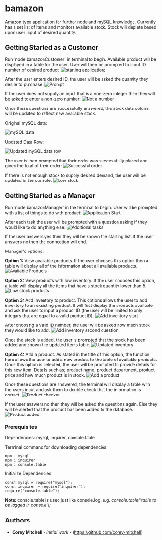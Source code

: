 # bamazon
Amazon type application for further node and mySQL knowledge. Currently has a set list of items and monitors available stock. Stock will deplete based upon user input of desired quantity.

## Getting Started as a Customer

Run 'node bamazonCustomer' in terminal to begin. Available product will be displayed in a table for the user. User will then be prompted to input ID number of desired product:
![starting application](https://user-images.githubusercontent.com/37916145/44622373-c176ce80-a87c-11e8-84b3-86e4b8fa9809.PNG);

After the user enters desired ID, the user will be asked the quantity they desire to purchase:
![Prompt](https://user-images.githubusercontent.com/37916145/44622372-c0de3800-a87c-11e8-861b-4ad6773a0ccd.PNG)

If the user does not supply an input that is a non-zero integer then they will be asked to enter a non-zero number:
![Not a number](https://user-images.githubusercontent.com/37916145/44622371-c0de3800-a87c-11e8-98b2-8236ff99ac60.PNG)

Once these questions are successfully answered, the stock data column will be updated to reflect new available stock.

Original mySQL data:

![mySQL data](https://user-images.githubusercontent.com/37916145/44622369-bc198400-a87c-11e8-8cbf-ea93d3ffb6d4.PNG)

Updated Data Row:

![Updated mySQL data row](https://user-images.githubusercontent.com/37916145/44622370-be7bde00-a87c-11e8-89a9-46b95447bcfe.PNG)

The user is then prompted that their order was successfully placed and given the total of their order:
![Successful order](https://user-images.githubusercontent.com/37916145/44622366-b02dc200-a87c-11e8-93a9-39759aeab176.PNG)

If there is not enough stock to supply desired demand, the user will be updated in the console:
![Low stock](https://user-images.githubusercontent.com/37916145/44622367-b4f27600-a87c-11e8-9b3a-31f37da1cb85.PNG)

## Getting Started as a Manager

Run 'node bamazonManager' in the terminal to begin. User will be prompted with a list of things to do with product:
![Application Start](https://user-images.githubusercontent.com/37916145/44632711-0cf4af80-a945-11e8-93c6-c93d7c7c2c2b.PNG)

After each task the user will be prompted with a question asking if they would like to do anything else:
![Additional tasks](https://user-images.githubusercontent.com/37916145/44632734-82608000-a945-11e8-848a-679295868090.PNG)

If the user answers yes then they will be shown the starting list. If the user answers no then the connection will end.

Manager's options:

**Option 1:** View available products. If the user chooses this option then a table will display all of the information about all available products.
![Available Products](https://user-images.githubusercontent.com/37916145/44632754-e4b98080-a945-11e8-80d9-08bee232e276.PNG)

**Option 2:** View products with low inventory. If the user chooses this option, a table will display all the items that have a stock quantity lower than 5.
![Low stock products](https://user-images.githubusercontent.com/37916145/44632781-5d204180-a946-11e8-8e13-6d06192702c7.PNG)

**Option 3:** Add inventory to product. This options allows the user to add inventory to an exsisting product. It will first display the products available and ask the user to input a product ID (the user will be limited to only integars that are equal to a valid product ID).
![Add inventory start](https://user-images.githubusercontent.com/37916145/44632815-f18aa400-a946-11e8-8258-51f09742d992.PNG)

After choosing a valid ID number, the user will be asked how much stock they would like to add.
![Add inventory second question](https://user-images.githubusercontent.com/37916145/44632826-3ca4b700-a947-11e8-972f-f10f4a48b23b.PNG)

Once the stock is added, the user is prompted that the stock has been added and shown the updated items table.
![Updated inventory](https://user-images.githubusercontent.com/37916145/44632878-3400b080-a948-11e8-84d8-6829d5053277.PNG)

**Option 4:** Add a product. As stated in the title of this option, the function here allows the user to add a new product to the table of available products. Once this option is selected, the user will be prompted to provide details for this new item. Details such as; product name, product department, product price and how much product is in stock.
![Add a product](https://user-images.githubusercontent.com/37916145/44632917-dfaa0080-a948-11e8-9308-c8febe676180.PNG)

Once these questions are answered, the terminal will display a table with the users input and ask them to double check that the information is correct.
![Product checker](https://user-images.githubusercontent.com/37916145/44632939-2bf54080-a949-11e8-829d-99e0fc46bfc9.PNG)

If the user answers no then they will be asked the questions again. Else they will be alerted that the product has been added to the database.
![Product added](https://user-images.githubusercontent.com/37916145/44632951-6fe84580-a949-11e8-8a70-62993cd866cc.PNG)


### Prerequisites

Dependencies:
  mysql,
  inquirer,
  console.table

Terminal command for downloading dependencies
```
npm i mysql
npm i inquirer
npm i console.table
```

Initialize Dependencies
```
const mysql = require("mysql");
const inquirer = require("inquirer");
require("console.table");
```

**Note:** console.table is used just like console.log, e.g. *console.table('table to be logged in console');*

## Authors

* **Corey Mitchell** - *Initial work* - (https://github.com/corey-mitchell)
